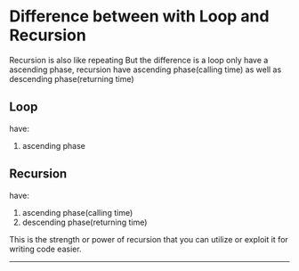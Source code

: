 # Difference between with Loop and Recursion
Recursion is also like repeating
But the difference is a loop only have a ascending phase,
recursion have ascending phase(calling time) as well as descending phase(returning time)

## Loop
have:
1. ascending phase

## Recursion
have:
1. ascending phase(calling time)
2. descending phase(returning time)

This is the strength or power of recursion that you can utilize or exploit it for writing code easier.

---
